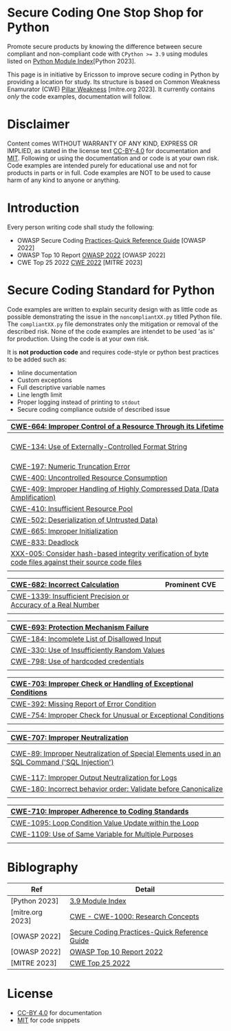 # Secure Coding One Stop Shop for Python

Promote secure products by knowing the difference between secure compliant 
and non-compliant code with `CPython >= 3.9` using modules listed on 
[Python Module Index](https://docs.python.org/3.9/py-modindex.html)[Python 2023]. 

This page is in initiative by Ericsson to improve secure coding in Python by providing a location for study. Its structure is based on 
Common Weakness Enamurator (CWE) [Pillar Weakness](https://cwe.mitre.org/documents/glossary/#Pillar%20Weakness) [mitre.org 2023]. 
It currently contains *only* the code examples, documentation will follow.

# Disclaimer
Content comes WITHOUT WARRANTY OF ANY KIND, EXPRESS OR IMPLIED, as stated in the license text [CC-BY-4.0](licenses/CC-BY-4.0.txt) for documentation and [MIT](licenses/MIT.txt).
Following or using the documentation and or code is at your own risk. Code examples are intended purely for educational use and not for products in parts or in full.
Code examples are NOT to be used to cause harm of any kind to anyone or anything. 


# Introduction
Every person writing code shall study the following:

* OWASP Secure Coding [Practices-Quick Reference Guide](https://owasp.org/www-project-secure-coding-practices-quick-reference-guide/) [OWASP 2022]
* OWASP Top 10 Report [OWASP 2022](https://owasp.org/www-project-top-ten/) [OWASP 2022]
* CWE Top 25 2022 [CWE 2022](https://cwe.mitre.org/top25/archive/2022/2022_cwe_top25.html) [MITRE 2023]

# Secure Coding Standard for Python
Code examples are written to explain security design with as little code as possible demonstrating the issue in the `noncompliantXX.py` titled Python file.
The `compliantXX.py` file demonstrates only the mitigation or removal of the described risk.
None of the code examples are intendet to be used 'as is' for production. Using the code is at your own risk. 

It is **not production code** and requires code-style or python best practices to be added such as:
* Inline documentation
* Custom exceptions
* Full descriptive variable names
* Line length limit
* Proper logging instead of printing to `stdout`
* Secure coding compliance outside of described issue

| <div style="width:500px">[CWE-664: Improper Control of a Resource Through its Lifetime](https://cwe.mitre.org/data/definitions/664.html)</div> |<div style="width:120px">Prominent CVE</div>|
|:-----------------------------------------------------------------------------------------------------------------------------------------------|:----|
| [CWE-134: Use of Externally-Controlled Format String](CWE-664/CWE-134/.)                                                                       |[CVE-2022-27177](https://www.cvedetails.com/cve/CVE-2022-27177/),<br />CVSSv3.1: **9.8**,<br />EPSS:**00.37**(01.12.2023)|
| [CWE-197: Numeric Truncation Error](CWE-664/CWE-197/.)                                                                                         ||
| [CWE-400: Uncontrolled Resource Consumption](CWE-664/CWE-400/.)                                                                                ||
| [CWE-409: Improper Handling of Highly Compressed Data (Data Amplification)](CWE-664/CWE-409/.)                                                 ||
| [CWE-410: Insufficient Resource Pool](CWE-664/CWE-410/.)                                                                                       ||
| [CWE-502: Deserialization of Untrusted Data)](CWE-664/CWE-502/.)                                                                               ||
| [CWE-665: Improper Initialization](CWE-664/CWE-665/.)                                                                                          ||
| [CWE-833: Deadlock](CWE-664/CWE-833/.)                                                                                                         ||
| [XXX-005: Consider hash-based integrity verification of byte code files against their source code files](CWE-664/XXX-005/.)                    ||
|<img width=680>|<img width=140>|

| [CWE-682: Incorrect Calculation](https://cwe.mitre.org/data/definitions/682.html)</div>                        |<div style="width:120px">Prominent CVE</div>|
|:---------------------------------------------------------------------------------------------------------------|:----|
| [CWE-1339: Insufficient Precision or Accuracy of a Real Number](CWE-682/CWE-1339/.)                            ||
| <img width=680>                                                                                                |<img width=140>|

|<div style="width:500px">[CWE-693: Protection Mechanism Failure](https://cwe.mitre.org/data/definitions/693.html)</div>|<div style="width:120px">Prominent CVE</div>|
|:----------------------------------------------------------------|:----|
|[CWE-184: Incomplete List of Disallowed Input](CWE-693/CWE-184/.)||
|[CWE-330: Use of Insufficiently Random Values](CWE-693/CWE-330/.)||
|[CWE-798: Use of hardcoded credentials](CWE-693/CWE-798/.)||
|<img width=680>|<img width=140>|

|<div style="width:500px">[CWE-703: Improper Check or Handling of Exceptional Conditions](https://cwe.mitre.org/data/definitions/703.html)</div>|<div style="width:120px">Prominent CVE</div>|
|:----------------------------------------------------------------|:----|
|[CWE-392: Missing Report of Error Condition](CWE-703/CWE-392/.)||
|[CWE-754: Improper Check for Unusual or Exceptional Conditions](CWE-703/CWE-754/.)||
|<img width=680>|<img width=140>|

|<div style="width:500px">[CWE-707: Improper Neutralization](https://cwe.mitre.org/data/definitions/707.html)</div>|<div style="width:120px">Prominent CVE</div>|
|:----------------------------------------------------------------|:----|
|[CWE-89: Improper Neutralization of Special Elements used in an SQL Command ('SQL Injection')](CWE-707/CWE-89/.)|[CVE-2019-8600](https://www.cvedetails.com/cve/CVE-2019-8600/),<br />CVSSv3.1: **9.8**,<br />EPSS:**01.43**(18.02.2024)|
|[CWE-117: Improper Output Neutralization for Logs](CWE-707/CWE-117/.)||
|[CWE-180: Incorrect behavior order: Validate before Canonicalize](CWE-707/CWE-180/.)||
|<img width=680>|<img width=140>|

|<div style="width:500px">[CWE-710: Improper Adherence to Coding Standards](https://cwe.mitre.org/data/definitions/710.html)</div>|<div style="width:120px">Prominent CVE</div>|
|:----------------------------------------------------------------|:----|
|[CWE-1095: Loop Condition Value Update within the Loop](CWE-710/CWE-1095/.)||
|[CWE-1109: Use of Same Variable for Multiple Purposes](CWE-710/CWE-1109/.)||
|<img width=680>|<img width=140>|



# Biblography

|Ref|Detail|
|-----|-----|
|[Python 2023]|[3.9 Module Index](https://docs.python.org/3.9/py-modindex.html)|
|[mitre.org 2023]|[CWE - CWE-1000: Research Concepts](https://cwe.mitre.org/data/definitions/1000.html)|
|[OWASP 2022]|[Secure Coding Practices-Quick Reference Guide](https://owasp.org/www-project-secure-coding-practices-quick-reference-guide/)|
|[OWASP 2022]|[OWASP Top 10 Report 2022](https://owasp.org/www-project-top-ten/)|
|[MITRE 2023]|[CWE Top 25 2022](https://cwe.mitre.org/top25/archive/2022/2022_cwe_top25.html)|


# License
* [CC-BY 4.0](licenses/CC-BY-4.0.txt) for documentation
* [MIT](licenses/MIT.txt) for code snippets
